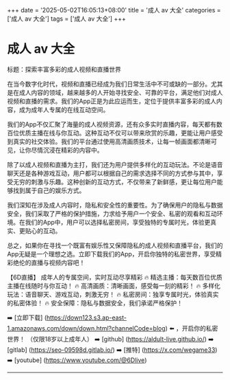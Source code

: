 +++
date = '2025-05-02T16:05:13+08:00'
title = '成人 av 大全'
categories = ['成人 av 大全']
tags = ['成人 av 大全']
+++

# 成人 av 大全

标题：探索丰富多彩的成人视频和直播世界

在当今数字化时代，视频和直播已经成为我们日常生活中不可或缺的一部分。尤其是在成人内容的领域，越来越多的人开始寻找安全、可靠的平台，满足他们对成人视频和直播的需求。我们的App正是为此应运而生，定位于提供丰富多彩的成人内容，成为成年人专属的在线互动空间。

我们的App不仅汇聚了海量的成人视频资源，还有众多实时直播内容，每天都有数百位优质主播在线与你互动。这种互动不仅可以带来欣赏的乐趣，更能让用户感受到真实的社交体验。我们的平台通过使用高清画质技术，让每一帧画面都清晰可见，让你尽情沉浸在精彩的内容中。

除了以成人视频和直播为主打，我们还为用户提供多样化的互动玩法。不论是语音聊天还是各种游戏互动，用户都可以根据自己的需求选择不同的方式参与其中，享受无穷的刺激与乐趣。这种创新的互动方式，不仅带来了新鲜感，更让每位用户能够找到属于自己的娱乐方式。

我们深知在涉及成人内容时，隐私和安全性的重要性。为了确保用户的隐私与数据安全，我们采取了严格的保护措施，力求给予用户一个安全、私密的观看和互动环境。在我们的App中，用户可以选择私密房间，享受独特的专属时光，体验更真实、更贴心的互动。

总之，如果你在寻找一个既富有娱乐性又保障隐私的成人视频和直播平台，我们的App无疑是一个理想之选。立即下载我们的App，开启你独特的私密世界，享受精彩绝伦的直播与视频内容吧！

【6D直播】
成年人的专属空间，实时互动尽享精彩
🔥 精选主播：每天数百位优质主播在线随时与你互动！
🔥 高清画质：清晰画面，感受每一刻的精彩！
🔥 多样化玩法：语音聊天、游戏互动，刺激无穷！
🔥 私密房间：独享专属时光，体验真实的私密体验！
🔥 安全保障：隐私与数据安全，我们承诺严格保护！

➡️ [立即下载] (https://down123.s3.ap-east-1.amazonaws.com/down/down.html?channelCode=blog) ⬅️ ，开启你的私密世界！
（仅限18岁以上成年人）
➡️ [github] (https://aldult-live.github.io/)
➡️ [gitlab] (https://seo-09598d.gitlab.io/)
➡️ [推特] (https://x.com/wegame33)
➡️ [youtube] (https://www.youtube.com/@6Dlive)

---
